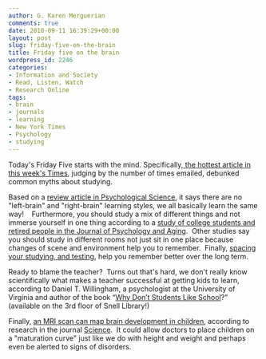 ```yaml
---
author: G. Karen Merguerian
comments: true
date: 2010-09-11 16:39:29+00:00
layout: post
slug: friday-five-on-the-brain
title: Friday five on the brain
wordpress_id: 2246
categories:
- Information and Society
- Read, Listen, Watch
- Research Online
tags:
- brain
- journals
- learning
- New York Times
- Psychology
- studying
---
```


Today's Friday Five starts with the mind.  Specifically,[ the hottest article in this week's Times](http://www.nytimes.com/2010/09/07/health/views/07mind.html?pagewanted=1&_r=1&ref=homepage&src=me), judging by the number of times emailed, debunked common myths about studying.

Based on a [review article in Psychological Science](http://0-psi.sagepub.com.ilsprod.lib.neu.edu/content/9/3/105.full), it says there are no "left-brain" and "right-brain" learning styles, we all basically learn the same way!    Furthermore, you should study a mix of different things and not immerse yourself in one thing according to a [study of college students and retired people in the Journal of Psychology and Aging](http://0-search.ebscohost.com.ilsprod.lib.neu.edu/login.aspx?direct=true&db=pdh&AN=pag-25-2-498&site=ehost-live).  Other studies say you should study in different rooms not just sit in one place because changes of scene and environment help you to remember.  Finally, [spacing your studying, and testing,](http://0-search.ebscohost.com.ilsprod.lib.neu.edu/login.aspx?direct=true&db=pdh&AN=xlm-33-4-704&site=ehost-live) help you remember better over the long term.

Ready to blame the teacher?  Turns out that's hard, we don't really know scientifically what makes a teacher successful at getting kids to learn, according to Daniel T. Willingham, a psychologist at the University of Virginia and author of the book “[Why Don’t Students Like School](http://nucat.lib.neu.edu:80/record=b2223640~S13)?” (available on the 3rd floor of Snell Library!)

Finally, [an MRI scan can map brain development in children](http://0-www.sciencemag.org.ilsprod.lib.neu.edu/cgi/content/abstract/sci;329/5997/1358?maxtoshow=&hits=10&RESULTFORMAT=&fulltext=Dosenbach&searchid=1&FIRSTINDEX=0&resourcetype=HWCIT), according to research in the journal [Science](http://www.sciencemag.org).  It could allow doctors to place children on a "maturation curve" just like we do with height and weight and perhaps even be alerted to signs of disorders.
